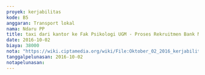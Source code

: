 ```yaml
---
proyek: kerjabilitas
kode: B5
anggaran: Transport lokal
nama: Ndaru PP
title: taxi dari kantor ke Fak Psikologi UGM - Proses Rekruitmen Bank Mandiri
date: 2016-10-02
biaya: 38000
nota: "https://wiki.ciptamedia.org/wiki/File:Oktober_02_2016_kerjabilitas_B5_taxi_fakultas_psikologi_UGM_ndaru.jpg"
tanggalpelunasan: 2016-10-02
notapelunasan:
---
```

